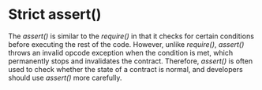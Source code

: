  # Strict assert()

 The *assert()* is similar to the *require()* in that it checks for certain conditions before executing the rest of the code. However, unlike *require()*, *assert()* throws an invalid opcode exception when the condition is met, which permanently stops and invalidates the contract. Therefore, *assert()* is often used to check whether the state of a contract is normal, and developers should use *assert()* more carefully.
